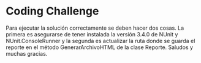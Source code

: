 
# Coding Challenge

Para ejecutar la solución correctamente se deben hacer dos cosas. La primera es asegurarse de tener instalada la versión 3.4.0 de NUnit y NUnit.ConsoleRunner y la segunda es actualizar la ruta donde se guarda el reporte en el método GenerarArchivoHTML de la clase Reporte. Saludos y muchas gracias.
